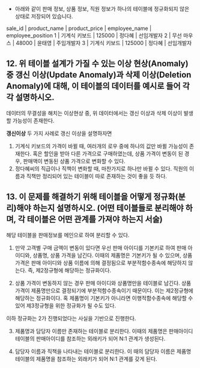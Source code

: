 - 아래와 같이 판매 정보, 상품 정보, 직원 정보가 하나의 테이블에 정규화되지 않은 상태로 저장되어 있습니다.

sale_id	| product_name  | product_price | employee_name | employee_position
1	      | 기계식 키보드 | 125000        | 정다혜        | 선임개발자
2	      | 무선 마우스   | 48000         | 윤태영        | 주임개발자
3	      | 기계식 키보드 | 125000        | 정다혜        | 선임개발자

## 12. 위 테이블 설계가 가질 수 있는 이상 현상(Anomaly) 중 갱신 이상(Update Anomaly)과 삭제 이상(Deletion Anomaly)에 대해, 이 테이블의 데이터를 예시로 들어 각각 설명하시오.

데이터의 무결성을 해치는 이상현상 중, 위 데이터에서는 갱신 이상과 삭제 이상이 발생할 가능성이 존재한다.

**갱신이상**
두 가지 사례로 갱신 이상을 설명하자면
1. 기계식 키보드의 가격이 바뀔 때, 여러개의 로우 중에 하나의 값만 바뀔 가능성이 존재한다.
혹은 할인을 받아 다른 가격으로 구매하였는데, 상품 가격이 변동이 된 경우, 판매액이 변동된 상품 가격으로 변화할 수 있다. 
2. 정다혜씨의 직급이나 직책이 변화할 때, 마찬가지로 하나만 바뀔 수 있다.
직원의 이름과 직책만 정리되어 있는 테이블이 따로 존재하는 것이 좋을 듯 하다.


## 13. 이 문제를 해결하기 위해 테이블을 어떻게 정규화(분리)해야 하는지 설명하시오. (어떤 테이블들로 분리해야 하며, 각 테이블은 어떤 관계를 가져야 하는지 서술)

해당 테이블을 판매정보를 메인으로 하여 분리할 수 있다.
1. 만약 고객별 구매 금액이 변동이 있다면 우선 판매 아이디를 기본키로 하여 판매 아이디와, 상품명, 상품 가격을 남긴다.
이때의 제품명은 기본키가 될 수 있으며, 상품 가격은 판매 아이디와 상품 이름에 의해 결정됨으로 부분적함수종속에 해당하지 않는다.
즉, 제2정규형에 해당하는 정규화이다.

2. 상품 가격이 변동하지 않는 경우 판매 아이디와 상품명만을 테이블로 남긴다. 
상품 가격이 제품명만으로 결정되기에 부분적함수종속이기 때문이다. 이는 제2정규형에 해당하는 정규화이다.
혹 제품명이 기본키가 아니라면 이행적함수종속에 해당할 수 있어 제3정규형을 위한 정규화가 될 수도 있다.

이하 정규화는 2가 진행되었다는 사실을 기반으로 진행한다.

3. 제품명과 담당자 이름만 존재하는 테이블로 분리한다.
이때의 제품명은 판매아이디 테이블의 판매아이디를 참조하는 외래키가 되어 N:1 관계가 생성된다.

4. 담당자 이름과 직책을 나타내는 테이블로 분리한다.
이 때의 담당자 이름은 제품명 테이블의 제품명을 참조하는 외래키가 되어 N:1 관계를 갖게 된다.
